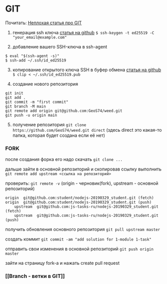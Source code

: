 # GIT

Почитать:
[Неплохая статья про GIT](https://techrocks.ru/2022/02/02/git-github-learning-games/)


1) генерация ssh ключа
[статья на github](https://docs.github.com/en/github/authenticating-to-github/connecting-to-github-with-ssh/generating-a-new-ssh-key-and-adding-it-to-the-ssh-agent)
`$ ssh-keygen -t ed25519 -C "your_email@example.com"`

2) добавление вашего SSH-ключа в ssh-agent
```
$ eval "$(ssh-agent -s)"
$ ssh-add ~/.ssh/id_ed25519
```

3) копирование открытого ключа SSH в буфер обмена
[статья на github](https://docs.github.com/en/github/authenticating-to-github/connecting-to-github-with-ssh/adding-a-new-ssh-key-to-your-github-account)
`$ clip < ~/.ssh/id_ed25519.pub`

4) создание нового репозитория
```
git init
git add .
git commit -m "first commit"
git branch -M main
git remote add origin git@github.com:GeoS74/weed.git
git push -u origin main
```

5) получение репозитория
`git clone https://github.com/GeoS74/weed.git direct` (здесь direct это какая-то папка, которая будет создана если её нет)

### FORK

после создания форка его надо скачать
`git clone ...`

дальше зайти в основной репозиторий и скопировав ссылку выполнить
`git remote add upstream <ссылка на репозиторий>`

проверить:
`git remote -v`
(origin - черновик(fork), upstream - основной репозиторий)

```
origin  git@github.com:student/nodejs-20190329_student.git (fetch)
origin  git@github.com:student/nodejs-20190329_student.git (push)
    upstream  git@github.com:js-tasks-ru/nodejs-20190329_student.git (fetch)
    upstream  git@github.com:js-tasks-ru/nodejs-20190329_student.git (push)
```

получить обновления основного репозитория
`git pull upstream master`


создать коммит
`git commit -am "add solution for 1-module 1-task"`

отправить свои изменения в основной репозиторий
`git push origin master`

зайти на страницу fork-a и нажать create pull request

### [[Branch - ветки в GIT]]